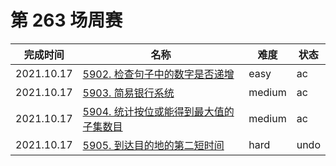 # 第 263 场周赛

**完成时间**|**名称**|**难度**|**状态**
------------|--------|--------|--------
2021.10.17|[5902. 检查句子中的数字是否递增](./5902.%20检查句子中的数字是否递增)|easy|ac
2021.10.17|[5903. 简易银行系统](./5903.%20简易银行系统)|medium|ac
2021.10.17|[5904. 统计按位或能得到最大值的子集数目](./5904.%20统计按位或能得到最大值的子集数目)|medium|ac
2021.10.17|[5905. 到达目的地的第二短时间](./5905.%20到达目的地的第二短时间)|hard|undo
